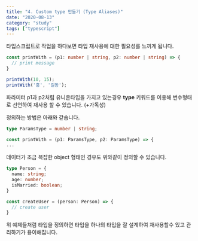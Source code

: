 ```yaml
---
title: "4. Custom type 만들기 (Type Aliases)"
date: "2020-08-13"
category: "study"
tags: ["typescript"]
---
```


타입스크립트로 작업을 하다보면 타입 재사용에 대한 필요성를 느끼게 됩니다.

```typescript
const printWith = (p1: number | string, p2: number | string) => {
  // print message
}

printWith(10, 15);
printWith('홍', '길동');
```

파라미터 p1과 p2처럼 유니온타입을 가지고 있는경우 **type** 키워드를 이용해 변수형태로 선언하여 재사용 할 수 있습니다. (+가독성)

정의하는 방법은 아래와 같습니다.
```typescript
type ParamsType = number | string;

const printWith = (p1: ParamsType, p2: ParamsType) => {
...

```

데이터가 조금 복잡한 object 형태인 경우도 위와같이 정의할 수 있습니다.

```typescript
type Person = {
  name: string;
  age: number;
  isMarried: boolean;
}

const createUser = (person: Person) => {
  // create user
}

```

위 예제들처럼 타입을 정의하면 타입을 하나의 타입을 잘 설계하여 재사용할수 있고 관리하기가 용이해집니다.

